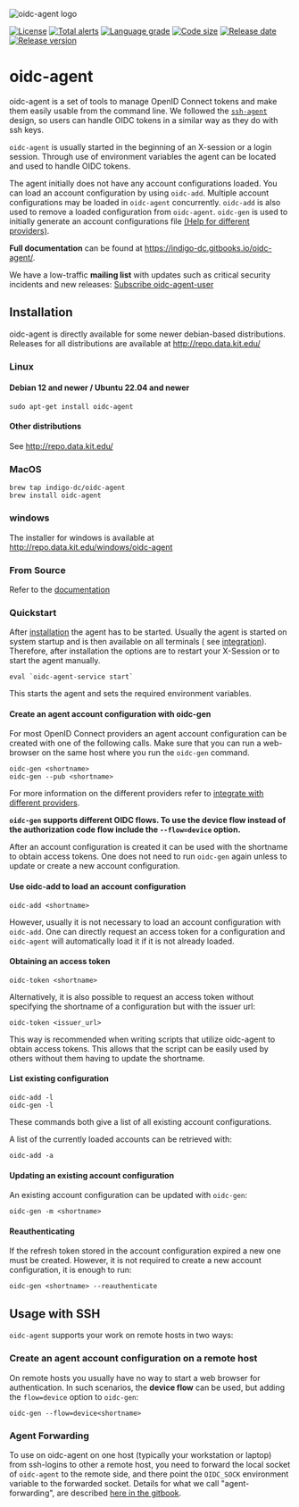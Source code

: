 ![oidc-agent logo](https://raw.githubusercontent.com/indigo-dc/oidc-agent/master/logo_wide.png)
<!-- [![Build Status](https://jenkins.indigo-datacloud.eu/buildStatus/icon?job=Pipeline-as-code/oidc-agent/master)](https://jenkins.indigo-datacloud.eu/job/Pipeline-as-code/job/oidc-agent/job/master/) -->
[![License](https://img.shields.io/github/license/indigo-dc/oidc-agent.svg)](https://github.com/indigo-dc/oidc-agent/blob/master/LICENSE)
[![Total alerts](https://img.shields.io/lgtm/alerts/g/indigo-dc/oidc-agent.svg?logo=lgtm&logoWidth=18)](https://lgtm.com/projects/g/indigo-dc/oidc-agent/alerts/)
[![Language grade](https://img.shields.io/lgtm/grade/cpp/g/indigo-dc/oidc-agent.svg?logo=lgtm&logoWidth=18&label=code%20quality)](https://lgtm.com/projects/g/indigo-dc/oidc-agent/context:cpp)
[![Code size](https://img.shields.io/github/languages/code-size/indigo-dc/oidc-agent.svg)](https://github.com/indigo-dc/oidc-agent/tree/master/src)
[![Release date](https://img.shields.io/github/release-date/indigo-dc/oidc-agent.svg)](https://github.com/indigo-dc/oidc-agent/releases/latest)
[![Release version](https://img.shields.io/github/release/indigo-dc/oidc-agent.svg)](https://github.com/indigo-dc/oidc-agent/releases/latest)
<!-- [![Commits since latest release](https://img.shields.io/github/commits-since/indigo-dc/oidc-agent/latest.svg)](https://github.com/indigo-dc/oidc-agent/compare/latest...master) -->
<!-- [![Commit activity](https://img.shields.io/github/commit-activity/m/indigo-dc/oidc-agent.svg)](https://github.com/indigo-dc/oidc-agent/graphs/commit-activity) -->
<!-- [![Github downloads](https://img.shields.io/github/downloads/indigo-dc/oidc-agent/total.svg?label=github%20downloads&logo=github&style=flat)](https://github.com/indigo-dc/oidc-agent/releases) -->

# oidc-agent

oidc-agent is a set of tools to manage OpenID Connect tokens and make them easily usable from the command line. We
followed the
[`ssh-agent`](https://www.openssh.com/) design, so users can handle OIDC tokens in a similar way as they do with ssh
keys.

`oidc-agent` is usually started in the beginning of an X-session or a login session. Through use of environment
variables the agent can be located and used to handle OIDC tokens.

The agent initially does not have any account configurations loaded. You can load an account configuration by
using `oidc-add`. Multiple account configurations may be loaded in `oidc-agent` concurrently.  `oidc-add` is also used
to remove a loaded configuration from `oidc-agent`. `oidc-gen` is used to initially generate an account configurations
file [(Help for different providers)](https://indigo-dc.gitbooks.io/oidc-agent/configuration/issuers).

**Full documentation** can be found at https://indigo-dc.gitbooks.io/oidc-agent/.

We have a low-traffic **mailing list** with updates such as critical security incidents and new
releases: [Subscribe oidc-agent-user](https://www.lists.kit.edu/sympa/subscribe/oidc-agent-user)

## Installation

oidc-agent is directly available for some newer debian-based distributions. Releases for all distributions are available
at
http://repo.data.kit.edu/

### Linux

#### Debian 12 and newer / Ubuntu 22.04 and newer

```shell
sudo apt-get install oidc-agent
```

#### Other distributions

See http://repo.data.kit.edu/

### MacOS

```
brew tap indigo-dc/oidc-agent
brew install oidc-agent
```

### windows

The installer for windows is available at http://repo.data.kit.edu/windows/oidc-agent

### From Source

Refer to the [documentation](https://indigo-dc.gitbook.io/oidc-agent/installation/install#from-source)

### Quickstart

After [installation](https://indigo-dc.gitbook.io/oidc-agent/installation/install) the agent has to be started. Usually
the agent is started on system startup and is then available on all terminals (
see [integration](https://indigo-dc.gitbook.io/oidc-agent/configuration/integration)). Therefore, after installation the
options are to restart your X-Session or to start the agent manually.

```
eval `oidc-agent-service start`
```

This starts the agent and sets the required environment variables.

#### Create an agent account configuration with oidc-gen

For most OpenID Connect providers an agent account configuration can be created with one of the following calls. Make
sure that you can run a web-browser on the same host where you run the `oidc-gen` command.

```
oidc-gen <shortname>
oidc-gen --pub <shortname>
```

For more information on the different providers refer
to [integrate with different providers](https://indigo-dc.gitbook.io/oidc-agent/user/oidc-gen/provider).

**`oidc-gen` supports different OIDC flows. To use the device flow instead of the authorization code flow include
the `--flow=device` option.**

After an account configuration is created it can be used with the shortname to obtain access tokens. One does not need
to run `oidc-gen` again unless to update or create a new account configuration.

#### Use oidc-add to load an account configuration

```
oidc-add <shortname>
```

However, usually it is not necessary to load an account configuration with
`oidc-add`. One can directly request an access token for a configuration and
`oidc-agent` will automatically load it if it is not already loaded.

#### Obtaining an access token

```
oidc-token <shortname>
```

Alternatively, it is also possible to request an access token without specifying the shortname of a configuration but
with the issuer url:

```
oidc-token <issuer_url>
```

This way is recommended when writing scripts that utilize oidc-agent to obtain access tokens. This allows that the
script can be easily used by others without them having to update the shortname.

#### List existing configuration

```
oidc-add -l
oidc-gen -l
```

These commands both give a list of all existing account configurations.

A list of the currently loaded accounts can be retrieved with:

```
oidc-add -a
```

#### Updating an existing account configuration

An existing account configuration can be updated with `oidc-gen`:

```
oidc-gen -m <shortname>
```

#### Reauthenticating

If the refresh token stored in the account configuration expired a new one must be created. However, it is not required
to create a new account configuration, it is enough to run:

```
oidc-gen <shortname> --reauthenticate
```

## Usage with SSH

`oidc-agent` supports your work on remote hosts in two ways:

### Create an agent account configuration on a remote host

On remote hosts you usually have no way to start a web browser for authentication. In such scenarios, the **device
flow** can be used, but adding the `flow=device` option to `oidc-gen`:

```
oidc-gen --flow=device<shortname>
```

### Agent Forwarding

To use on oidc-agent on one host (typically your workstation or laptop)
from ssh-logins to other a remote host, you need to forward the local socket of `oidc-agent` to the remote side, and
there point the `OIDC_SOCK`
environment variable to the forwarded socket. Details for what we call
"agent-forwarding", are
described [here in the gitbook](https://indigo-dc.gitbook.io/oidc-agent/configuration/forwarding).

